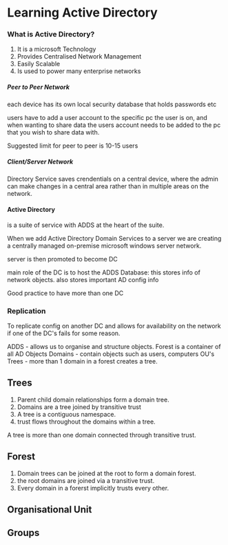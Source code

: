 # Learning Active Directory

### What is Active Directory?

1. It is a microsoft Technology
2. Provides Centralised Network Management
3. Easily Scalable
4. Is used to power many enterprise networks

##### Peer to Peer Network
each device has its own local security database that holds passwords etc

users have to add a user account to the specific pc the user is on, and when wanting to share data the users account needs to be added to the pc that you wish to share data with.

Suggested limit for peer to peer is 10-15 users

##### Client/Server Network
Directory Service saves crendentials on a central device, where the admin can make changes in a central area rather than in multiple areas on the network.

#### Active Directory
is a suite of service with ADDS at the heart of the suite.

When we add Active Directory Domain Services to a server we are creating a centrally managed on-premise microsoft windows server network.

server is then promoted to become DC

main role of the DC is to host the ADDS Database:
this stores info of network objects.
also stores important AD config info

Good practice to have more than one DC

### Replication
To replicate config on another DC and allows for availability on the network if one of the DC's fails for some reason.

ADDS - allows us to organise and structure objects.
Forest is a container of all AD Objects
Domains - contain objects such as users, computers OU's
Trees - more than 1 domain in a forest creates a tree.

## Trees
1. Parent child domain relationships form a domain tree.
2. Domains are a tree joined by transitive trust
3. A tree is a contiguous namespace.
4. trust flows throughout the domains within a tree.

A tree is more than one domain connected through transitive trust.

## Forest
1. Domain trees can be joined at the root to form a domain forest.
2. the root domains are joined via a transitive trust.
3. Every domain in a forerst implicitly trusts every other.


## Organisational Unit

## Groups

